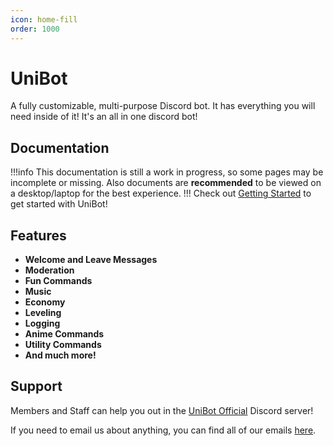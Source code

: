 ```yaml
---
icon: home-fill
order: 1000
---
```

# UniBot

A fully customizable, multi-purpose Discord bot. It has everything you will need inside of it! It's an all in one discord bot!

## Documentation
!!!info
This documentation is still a work in progress, so some pages may be incomplete or missing.
Also documents are **recommended** to be viewed on a desktop/laptop for the best experience.
!!!
Check out [Getting Started](/guides/getting-started) to get started with UniBot!

## Features

- **Welcome and Leave Messages**
- **Moderation**
- **Fun Commands**
- **Music**
- **Economy**
- **Leveling**
- **Logging**
- **Anime Commands**
- **Utility Commands**
- **And much more!**

## Support

Members and Staff can help you out in the [UniBot Official](https://discord.gg/unibot) Discord server!

If you need to email us about anything, you can find all of our emails [here](https://uni-bot.xyz/staff).


